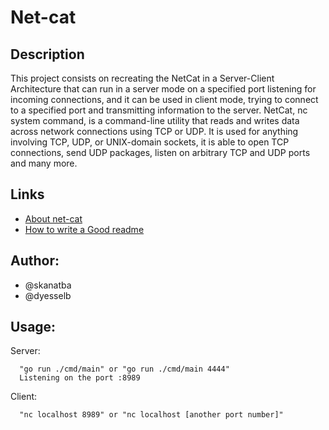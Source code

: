 # Net-cat

## Description

This project consists on recreating the NetCat in a Server-Client Architecture that can run in a server mode on a specified port listening for incoming connections, and it can be used in client mode, trying to connect to a specified port and transmitting information to the server.
NetCat, nc system command, is a command-line utility that reads and writes data across network connections using TCP or UDP. It is used for anything involving TCP, UDP, or UNIX-domain sockets, it is able to open TCP connections, send UDP packages, listen on arbitrary TCP and UDP ports and many more.

## Links

- [About net-cat](https://www.commandlinux.com/man-page/man1/nc.1.html)
- [How to write a Good readme](https://readme.so/editor)

## Author:

- @skanatba
- @dyesselb

## Usage:

Server:

      "go run ./cmd/main" or "go run ./cmd/main 4444"
      Listening on the port :8989

Client:

      "nc localhost 8989" or "nc localhost [another port number]"
